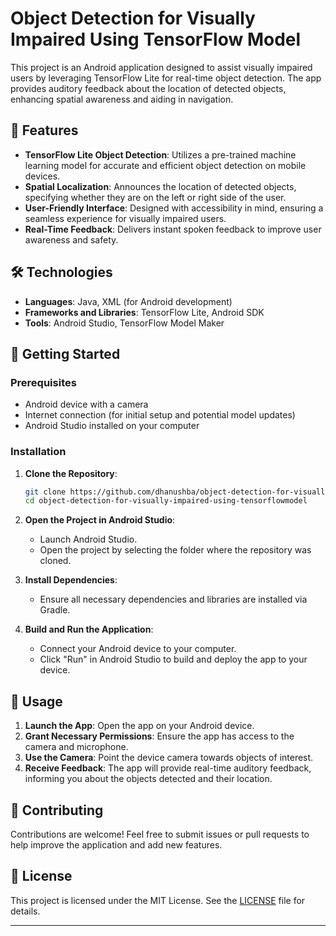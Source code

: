 
# Object Detection for Visually Impaired Using TensorFlow Model

This project is an Android application designed to assist visually impaired users by leveraging TensorFlow Lite for real-time object detection. The app provides auditory feedback about the location of detected objects, enhancing spatial awareness and aiding in navigation.

## 🌟 Features

- **TensorFlow Lite Object Detection**: Utilizes a pre-trained machine learning model for accurate and efficient object detection on mobile devices.
- **Spatial Localization**: Announces the location of detected objects, specifying whether they are on the left or right side of the user.
- **User-Friendly Interface**: Designed with accessibility in mind, ensuring a seamless experience for visually impaired users.
- **Real-Time Feedback**: Delivers instant spoken feedback to improve user awareness and safety.

## 🛠️ Technologies

- **Languages**: Java, XML (for Android development)
- **Frameworks and Libraries**: TensorFlow Lite, Android SDK
- **Tools**: Android Studio, TensorFlow Model Maker

## 🚀 Getting Started

### Prerequisites

- Android device with a camera
- Internet connection (for initial setup and potential model updates)
- Android Studio installed on your computer

### Installation

1. **Clone the Repository**:
   ```bash
   git clone https://github.com/dhanushba/object-detection-for-visually-impaired-using-tensorflowmodel.git
   cd object-detection-for-visually-impaired-using-tensorflowmodel
   ```

2. **Open the Project in Android Studio**:
   - Launch Android Studio.
   - Open the project by selecting the folder where the repository was cloned.

3. **Install Dependencies**:
   - Ensure all necessary dependencies and libraries are installed via Gradle.

4. **Build and Run the Application**:
   - Connect your Android device to your computer.
   - Click "Run" in Android Studio to build and deploy the app to your device.

## 🎯 Usage

1. **Launch the App**: Open the app on your Android device.
2. **Grant Necessary Permissions**: Ensure the app has access to the camera and microphone.
3. **Use the Camera**: Point the device camera towards objects of interest.
4. **Receive Feedback**: The app will provide real-time auditory feedback, informing you about the objects detected and their location.

## 🤝 Contributing

Contributions are welcome! Feel free to submit issues or pull requests to help improve the application and add new features.

## 📄 License

This project is licensed under the MIT License. See the [LICENSE](LICENSE) file for details.

---

